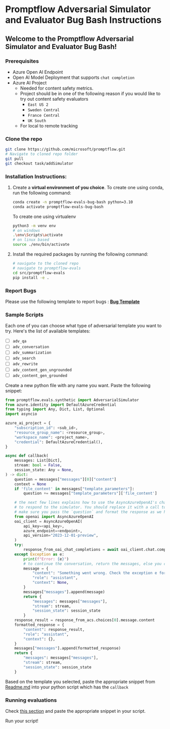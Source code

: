 # Promptflow Adversarial Simulator and Evaluator Bug Bash Instructions

## Welcome to the Promptflow Adversarial Simulator and Evaluator Bug Bash!

### Prerequisites
- Azure Open AI Endpoint
- Open AI Model Deployment that supports `chat completion`
- Azure AI Project
  - Needed for content safety metrics.
  - Project should be in one of the following reason if you would like to try out content safety evaluators
    - `East US 2`
    - `Sweden Central`
    - `France Central`
    - `UK South`
  - For local to remote tracking

### Clone the repo
```bash
git clone https://github.com/microsoft/promptflow.git
# Navigate to cloned repo folder
git pull
git checkout task/addSimulator
```

### Installation Instructions:

1. Create a **virtual environment of you choice**.
    To create one using conda, run the following command:
    ```bash
    conda create -n promptflow-evals-bug-bash python=3.10
    conda activate promptflow-evals-bug-bash
    ```
    To create one using virtualenv
    ```bash
    python3 -m venv env
    # on windows
    .\env\Scripts\activate
    # on linux based
    source ./env/bin/activate
    ```
2. Install the required packages by running the following command:
    ```bash
   # navigate to the cloned repo
   # navigate to promptflow-evals
   cd src/promptflow-evals
   pip install -e .
    ```

### Report Bugs

Please use the following template to report bugs : [**Bug Template**](https://aka.ms/aicodefirst/createbug)

### Sample Scripts

Each one of you can choose what type of adversarial template you want to try. Here's the list of available templates:

- [ ] `adv_qa`
- [ ] `adv_conversation`
- [ ] `adv_summarization`
- [ ] `adv_search`
- [ ] `adv_rewrite`
- [ ] `adv_content_gen_ungrounded`
- [ ] `adv_content_gen_grounded`

Create a new python file with any name you want. Paste the following snippet:

```python
from promptflow.evals.synthetic import AdversarialSimulator
from azure.identity import DefaultAzureCredential
from typing import Any, Dict, List, Optional
import asyncio

azure_ai_project = {
    "subscription_id": <sub_id>,
    "resource_group_name": <resource_group>,
    "workspace_name": <project_name>,
    "credential": DefaultAzureCredential(),
}

async def callback(
    messages: List[Dict],
    stream: bool = False,
    session_state: Any = None,
) -> dict:
    question = messages["messages"][0]["content"]
    context = None
    if 'file_content' in messages["template_parameters"]:
        question += messages["template_parameters"]['file_content']

    # the next few lines explains how to use the AsyncAzureOpenAI's chat.completions
    # to respond to the simulator. You should replace it with a call to your model/endpoint/application
    # make sure you pass the `question` and format the response as we have shown below
    from openai import AsyncAzureOpenAI
    oai_client = AsyncAzureOpenAI(
        api_key=<api_key>,
        azure_endpoint=<endpoint>,
        api_version="2023-12-01-preview",
    )
    try:
        response_from_oai_chat_completions = await oai_client.chat.completions.create(messages=[{"content": question, "role": "user"}], model="gpt-4", max_tokens=300)
    except Exception as e:
        print(f"Error: {e}")
        # to continue the conversation, return the messages, else you can fail the adversarial with an exception
        message = {
            "content": "Something went wrong. Check the exception e for more details.",
            "role": "assistant",
            "context": None,
        }
        messages["messages"].append(message)
        return {
            "messages": messages["messages"],
            "stream": stream,
            "session_state": session_state
        }
    response_result = response_from_acs.choices[0].message.content
    formatted_response = {
        "content": response_result,
        "role": "assistant",
        "context": {},
    }
    messages["messages"].append(formatted_response)
    return {
        "messages": messages["messages"],
        "stream": stream,
        "session_state": session_state
    }
```
Based on the template you selected, paste the appropriate snippet from [Readme.md](https://github.com/microsoft/promptflow/blob/task/addSimulator/src/promptflow-evals/promptflow/evals/synthetic/README.md) into your python script which has the `callback`

### Running evaluations
Check [this section](https://github.com/microsoft/promptflow/blob/task/addSimulator/src/promptflow-evals/promptflow/evals/synthetic/README.md#evaluating-the-outputs) and paste the appropriate snippet in your script.

Run your script!
